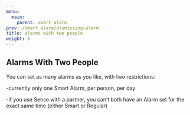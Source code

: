 ```yaml
---
menu:
  main:
    parent: smart alarm
prev: /smart alarm/dismissing-alarm
title: alarms with two people
weight: 5
---
```


## Alarms With Two People


You can set as many alarms as you like, with two restrictions:

-currently only one Smart Alarm, per person, per day

-if you use Sense with a partner, you can’t both have an Alarm set for the exact same time (either Smart or Regular)

